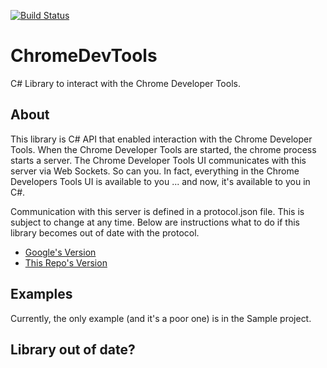 [![Build Status](https://travis-ci.org/MasterDevs/ChromeDevTools.svg?branch=master)](https://travis-ci.org/MasterDevs/ChromeDevTools)

# ChromeDevTools
C# Library to interact with the Chrome Developer Tools.

## About
This library is C# API that enabled interaction with the Chrome Developer Tools.  When the Chrome Developer Tools are started, the chrome process starts a server.  The Chrome Developer Tools UI communicates with this server via Web Sockets.  So can you.  In fact, everything in the Chrome Developers Tools UI is available to you ... and now, it's available to you in C#.

Communication with this server is defined in a protocol.json file.  This is subject to change at any time.  Below are instructions what to do if this library becomes out of date with the protocol.
  * [Google's Version](https://code.google.com/p/chromium/codesearch#chromium/src/third_party/WebKit/Source/devtools/protocol.json&q=protocol.json&sq=package:chromium&type=cs)
  * [This Repo's Version](source/ProtocolGenerator/protocol.json)

## Examples

Currently, the only example (and it's a poor one) is in the Sample project.
 
## Library out of date?
